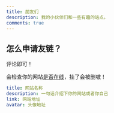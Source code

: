 ```yaml
---
title: 朋友们
description: 我的小伙伴们和一些有趣的站点。
comments: true
---
```


## 怎么申请友链？

评论即可！

会检查你的网站[是否在线](https://uptime.vio.vin/)，挂了会被删嗷！

```yml
title: 网站名称
description: 一句话介绍下你的网站或者你自己
link: 网站地址
avatar: 头像地址
```
